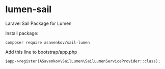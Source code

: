 # lumen-sail
Laravel Sail Package for Lumen

Install package:

`composer require asavenkov/sail-lumen`

Add this line to bootstrap/app.php

`$app->register(ASavenkov\SailLumen\SailLumenServiceProvider::class);`

